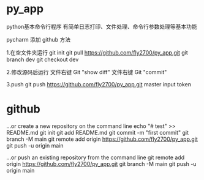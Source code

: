 # py_app
python基本命令行程序
有简单日志打印、文件处理、命令行参数处理等基本功能

pycharm 添加 github 方法

1.在空文件夹运行
git init
git pull https://github.com/fly2700/py_app.git
git branch dev
git checkout dev


2.修改源码后运行
文件右键  Git  "show diff"
文件右键  Git  "commit"


3.push
git push https://github.com/fly2700/py_app.git master
input token




# github

…or create a new repository on the command line
echo "# test" >> README.md
git init
git add README.md
git commit -m "first commit"
git branch -M main
git remote add origin https://github.com/fly2700/py_app.git
git push -u origin main

…or push an existing repository from the command line
git remote add origin https://github.com/fly2700/py_app.git
git branch -M main
git push -u origin main